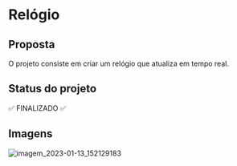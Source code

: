 # Relógio

## Proposta
 O projeto consiste em criar um relógio que atualiza em tempo real.
##

## Status do projeto
✅ FINALIZADO ✅

## Imagens 
![imagem_2023-01-13_152129183](https://user-images.githubusercontent.com/116130103/212391855-885e5fbf-7624-47d1-819f-8a8766a7752d.png)
